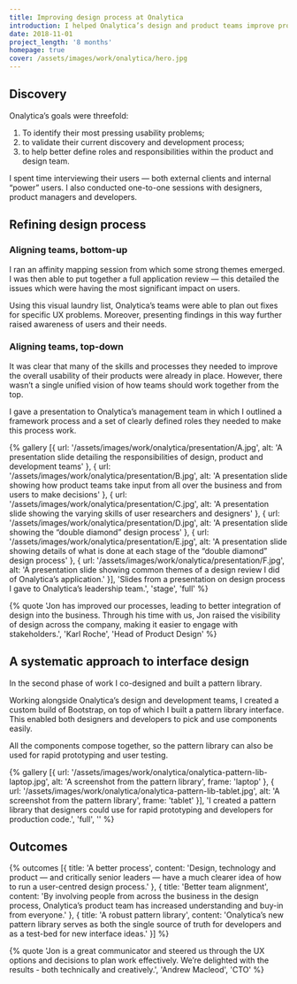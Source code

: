 ```yaml
---
title: Improving design process at Onalytica
introduction: I helped Onalytica’s design and product teams improve processes and kick-start a standardised approach to interface design.
date: 2018-11-01
project_length: '8 months'
homepage: true
cover: /assets/images/work/onalytica/hero.jpg
---
```

## Discovery
Onalytica’s goals were threefold:

1. To identify their most pressing usability problems;
2. to validate their current discovery and development process;
3. to help better define roles and responsibilities within the product and design team.

I spent time interviewing their users — both external clients and internal “power” users. I also conducted one-to-one sessions with designers, product managers and developers.

## Refining design process
### Aligning teams, bottom-up
I ran an affinity mapping session from which some strong themes emerged. I was then able to put together a full application review — this detailed the issues which were having the most significant impact on users.

Using this visual laundry list, Onalytica’s teams were able to plan out fixes for specific UX problems. Moreover, presenting findings in this way further raised awareness of users and their needs.

### Aligning teams, top-down
It was clear that many of the skills and processes they needed to improve the overall usability of their products were already in place. However, there wasn’t a single unified vision of how teams should work together from the top.

I gave a presentation to Onalytica’s management team in which I outlined a framework process and a set of clearly defined roles they needed to make this process work.

{% gallery [{
  url: '/assets/images/work/onalytica/presentation/A.jpg',
  alt: 'A presentation slide detailing the responsibilities of design, product and development teams'
}, {
  url: '/assets/images/work/onalytica/presentation/B.jpg',
  alt: 'A presentation slide showing how product teams take input from all over the business and from users to make decisions'
}, {
  url: '/assets/images/work/onalytica/presentation/C.jpg',
  alt: 'A presentation slide showing the varying skills of user researchers and designers'
}, {
  url: '/assets/images/work/onalytica/presentation/D.jpg',
  alt: 'A presentation slide showing the “double diamond” design process'
}, {
  url: '/assets/images/work/onalytica/presentation/E.jpg',
  alt: 'A presentation slide showing details of what is done at each stage of the “double diamond” design process'
}, {
  url: '/assets/images/work/onalytica/presentation/F.jpg',
  alt: 'A presentation slide showing common themes of a design review I did of Onalytica’s application.'
}], 
'Slides from a presentation on design process I gave to Onalytica’s leadership team.', 
'stage', 
'full' 
%}

{% quote
'Jon has improved our processes, leading to better integration of design into the business. Through his time with us, Jon raised the visibility of design across the company, making it easier to engage with stakeholders.',
'Karl Roche',
'Head of Product Design'
%}

## A systematic approach to interface design
In the second phase of work I co-designed and built a pattern library.

Working alongside Onalytica’s design and development teams, I created a custom build of Bootstrap, on top of which I built a pattern library interface. This enabled both designers and developers to pick and use components easily.

All the components compose together, so the pattern library can also be used for rapid prototyping and user testing.

{% gallery [{
  url: '/assets/images/work/onalytica/onalytica-pattern-lib-laptop.jpg',
  alt: 'A screenshot from the pattern library',
  frame: 'laptop'
}, {
  url: '/assets/images/work/onalytica/onalytica-pattern-lib-tablet.jpg',
  alt: 'A screenshot from the pattern library',
  frame: 'tablet'
}], 
'I created a pattern library that designers could use for rapid prototyping and developers for production code.', 
'full', 
'' 
%}

## Outcomes
{% outcomes [{
  title: 'A better process',
  content: 'Design, technology and product — and critically senior leaders — have a much clearer idea of how to run a user-centred design process.'
}, {
  title: 'Better team alignment',
  content: 'By involving people from across the business in the design process, Onalytica’s product team has increased understanding and buy-in from everyone.'
}, {
  title: 'A robust pattern library',
  content: 'Onalytica’s new pattern library serves as both the single source of truth for developers and as a test-bed for new interface ideas.'
}] %}

{% quote
'Jon is a great communicator and steered us through the UX options and decisions to plan work effectively. We’re delighted with the results - both technically and creatively.',
'Andrew Macleod',
'CTO'
%}